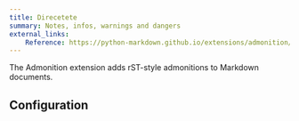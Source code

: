 ```yaml
---
title: Direcetete
summary: Notes, infos, warnings and dangers
external_links:
    Reference: https://python-markdown.github.io/extensions/admonition/
---
```


The Admonition extension adds rST-style admonitions to Markdown documents.

## Configuration


